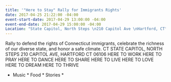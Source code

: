 ```yaml
---
title: '"Here to Stay" Rally for Immigrants Rights'
date: 2017-04-25 21:22:00 -04:00
event-start-date: 2017-04-29 13:00:00 -04:00
event-end-date: 2017-04-29 15:00:00 -04:00
Location: "State Capitol, North Steps \n210 Capitol Ave \nHartford, CT"
---
```


Rally to defend the rights of Connecticut immigrants, celebrate the richness of our diverse state, and honor a safe climate.
CT STATE CAPITOL, NORTH STEPS
210 CAPITOL AVE, HARTFORD CT 06106
HERE TO WORK HERE TO PRAY
HERE TO DANCE
HERE TO SHARE HERE TO LIVE
HERE TO LOVE
HERE TO DREAM
HERE TO THRIVE
* Music * Food * Stories *